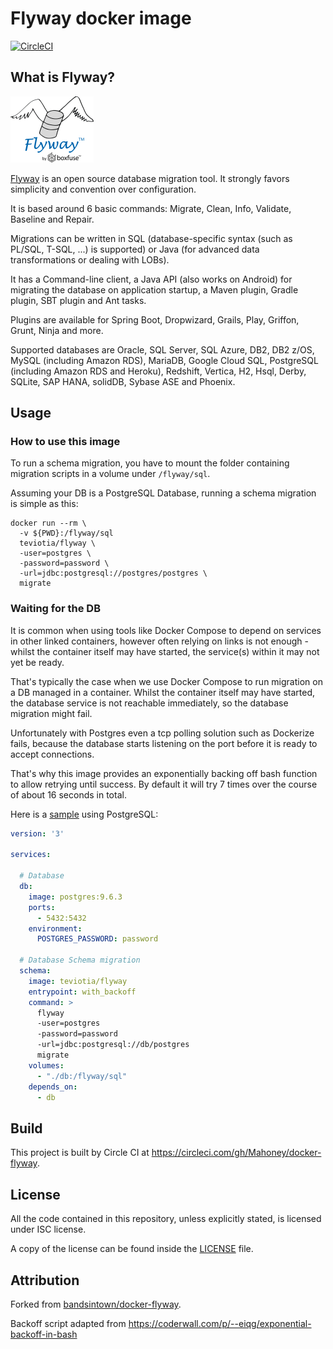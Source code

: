 # Flyway docker image

[![CircleCI](https://circleci.com/gh/Mahoney/docker-flyway/tree/master.svg?style=svg)](https://circleci.com/gh/Mahoney/docker-flyway/tree/master)

## What is Flyway?

![logo](logo.png)

[Flyway](https://flywaydb.org/) is an open source database migration tool. It
strongly favors simplicity and convention over configuration.

It is based around 6 basic commands: Migrate, Clean, Info, Validate, Baseline
and Repair.

Migrations can be written in SQL (database-specific syntax (such as PL/SQL,
T-SQL, ...) is supported) or Java (for advanced data transformations or dealing
with LOBs).

It has a Command-line client, a Java API (also works on Android) for migrating
the database on application startup, a Maven plugin, Gradle plugin, SBT plugin
and Ant tasks.

Plugins are available for Spring Boot, Dropwizard, Grails, Play, Griffon,
Grunt, Ninja and more.

Supported databases are Oracle, SQL Server, SQL Azure, DB2, DB2 z/OS, MySQL
(including Amazon RDS), MariaDB, Google Cloud SQL, PostgreSQL (including Amazon
RDS and Heroku), Redshift, Vertica, H2, Hsql, Derby, SQLite, SAP HANA, solidDB,
Sybase ASE and Phoenix.

## Usage

### How to use this image


To run a schema migration, you have to mount the folder containing migration
scripts in a volume under `/flyway/sql`. 

Assuming your DB is a PostgreSQL Database, running a schema migration is simple as this:  


```
docker run --rm \
  -v ${PWD}:/flyway/sql 
  teviotia/flyway \
  -user=postgres \
  -password=password \
  -url=jdbc:postgresql://postgres/postgres \
  migrate
```

### Waiting for the DB


It is common when using tools like Docker Compose to depend on services in
other linked containers,  however often relying on links is not enough - whilst
the container itself may have started, the service(s) within it may not yet be
ready.

That's typically the case when we use Docker Compose to run migration on a DB
managed in a container. Whilst the container itself may have started, the
database service is not reachable immediately, so the database migration might
fail.

Unfortunately with Postgres even a tcp polling solution such as Dockerize
fails, because the database starts listening on the port before it is ready to
accept connections.

That's why this image provides an exponentially backing off bash function to
allow retrying until success. By default it will try 7 times over the course of
about 16 seconds in total. 

Here is a [sample](sample) using PostgreSQL:

```yaml
version: '3'

services:

  # Database
  db:
    image: postgres:9.6.3
    ports:
      - 5432:5432
    environment:
      POSTGRES_PASSWORD: password

  # Database Schema migration
  schema:
    image: teviotia/flyway
    entrypoint: with_backoff
    command: >
      flyway
      -user=postgres
      -password=password
      -url=jdbc:postgresql://db/postgres
      migrate
    volumes:
      - "./db:/flyway/sql"
    depends_on:
      - db
```


## Build

This project is built by Circle CI at https://circleci.com/gh/Mahoney/docker-flyway.

## License

All the code contained in this repository, unless explicitly stated, is
licensed under ISC license.

A copy of the license can be found inside the [LICENSE](LICENSE) file.

## Attribution

Forked from [bandsintown/docker-flyway](https://github.com/bandsintown/docker-flyway).

Backoff script adapted from https://coderwall.com/p/--eiqg/exponential-backoff-in-bash
